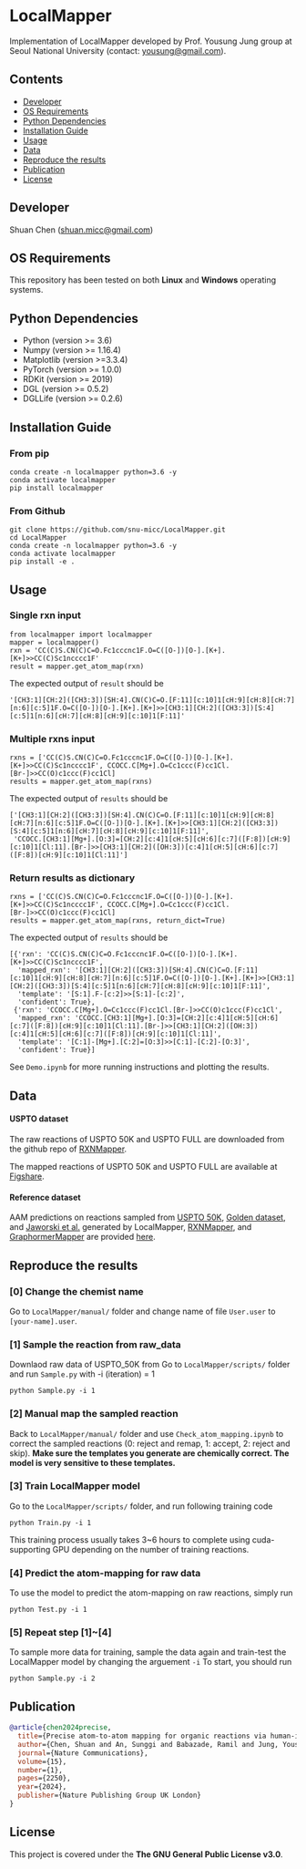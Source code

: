 # LocalMapper

Implementation of LocalMapper developed by Prof. Yousung Jung group at Seoul National University (contact: yousung@gmail.com).

## Contents

- [Developer](#developer)
- [OS Requirements](#os-requirements)
- [Python Dependencies](#python-dependencies)
- [Installation Guide](#installation-guide)
- [Usage](#usage)
- [Data](#data)
- [Reproduce the results](#reproduce-the-results)
- [Publication](#publication)
- [License](#license)

## Developer
Shuan Chen (shuan.micc@gmail.com)<br>

## OS Requirements
This repository has been tested on both **Linux** and **Windows** operating systems.

## Python Dependencies
* Python (version >= 3.6)
* Numpy (version >= 1.16.4)
* Matplotlib (version >=3.3.4)
* PyTorch (version >= 1.0.0)
* RDKit (version >= 2019)
* DGL (version >= 0.5.2)
* DGLLife (version >= 0.2.6)

## Installation Guide
### From pip
```
conda create -n localmapper python=3.6 -y
conda activate localmapper
pip install localmapper
```

### From Github
```
git clone https://github.com/snu-micc/LocalMapper.git
cd LocalMapper
conda create -n localmapper python=3.6 -y
conda activate localmapper
pip install -e .
```

## Usage
### Single rxn input
```
from localmapper import localmapper
mapper = localmapper()
rxn = 'CC(C)S.CN(C)C=O.Fc1cccnc1F.O=C([O-])[O-].[K+].[K+]>>CC(C)Sc1ncccc1F'
result = mapper.get_atom_map(rxn)
```
The expected output of `result` should be
```
'[CH3:1][CH:2]([CH3:3])[SH:4].CN(C)C=O.[F:11][c:10]1[cH:9][cH:8][cH:7][n:6][c:5]1F.O=C([O-])[O-].[K+].[K+]>>[CH3:1][CH:2]([CH3:3])[S:4][c:5]1[n:6][cH:7][cH:8][cH:9][c:10]1[F:11]'
```

### Multiple rxns input
```
rxns = ['CC(C)S.CN(C)C=O.Fc1cccnc1F.O=C([O-])[O-].[K+].[K+]>>CC(C)Sc1ncccc1F', CCOCC.C[Mg+].O=Cc1ccc(F)cc1Cl.[Br-]>>CC(O)c1ccc(F)cc1Cl]
results = mapper.get_atom_map(rxns)
```
The expected output of `results` should be
```
['[CH3:1][CH:2]([CH3:3])[SH:4].CN(C)C=O.[F:11][c:10]1[cH:9][cH:8][cH:7][n:6][c:5]1F.O=C([O-])[O-].[K+].[K+]>>[CH3:1][CH:2]([CH3:3])[S:4][c:5]1[n:6][cH:7][cH:8][cH:9][c:10]1[F:11]',
 'CCOCC.[CH3:1][Mg+].[O:3]=[CH:2][c:4]1[cH:5][cH:6][c:7]([F:8])[cH:9][c:10]1[Cl:11].[Br-]>>[CH3:1][CH:2]([OH:3])[c:4]1[cH:5][cH:6][c:7]([F:8])[cH:9][c:10]1[Cl:11]']
```

### Return results as dictionary
```
rxns = ['CC(C)S.CN(C)C=O.Fc1cccnc1F.O=C([O-])[O-].[K+].[K+]>>CC(C)Sc1ncccc1F', CCOCC.C[Mg+].O=Cc1ccc(F)cc1Cl.[Br-]>>CC(O)c1ccc(F)cc1Cl]
results = mapper.get_atom_map(rxns, return_dict=True)
```
The expected output of `results` should be
```
[{'rxn': 'CC(C)S.CN(C)C=O.Fc1cccnc1F.O=C([O-])[O-].[K+].[K+]>>CC(C)Sc1ncccc1F',
  'mapped_rxn': '[CH3:1][CH:2]([CH3:3])[SH:4].CN(C)C=O.[F:11][c:10]1[cH:9][cH:8][cH:7][n:6][c:5]1F.O=C([O-])[O-].[K+].[K+]>>[CH3:1][CH:2]([CH3:3])[S:4][c:5]1[n:6][cH:7][cH:8][cH:9][c:10]1[F:11]',
  'template': '[S:1].F-[c:2]>>[S:1]-[c:2]',
  'confident': True},
 {'rxn': 'CCOCC.C[Mg+].O=Cc1ccc(F)cc1Cl.[Br-]>>CC(O)c1ccc(F)cc1Cl',
  'mapped_rxn': 'CCOCC.[CH3:1][Mg+].[O:3]=[CH:2][c:4]1[cH:5][cH:6][c:7]([F:8])[cH:9][c:10]1[Cl:11].[Br-]>>[CH3:1][CH:2]([OH:3])[c:4]1[cH:5][cH:6][c:7]([F:8])[cH:9][c:10]1[Cl:11]',
  'template': '[C:1]-[Mg+].[C:2]=[O:3]>>[C:1]-[C:2]-[O:3]',
  'confident': True}]
```
See `Demo.ipynb` for more running instructions and plotting the results.

## Data
#### USPTO dataset
The raw reactions of USPTO 50K and USPTO FULL are downloaded from the github repo of [RXNMapper](https://github.com/rxn4chemistry/rxnmapper).

The mapped reactions of USPTO 50K and USPTO FULL are available at [Figshare](https://doi.org/10.6084/m9.figshare.25046471.v1).

#### Reference dataset
AAM predictions on reactions sampled from [USPTO 50K](https://pubs.acs.org/doi/10.1021/acs.jcim.6b00564), [Golden dataset](https://onlinelibrary.wiley.com/doi/10.1002/minf.202100138), and [Jaworski et al.](https://www.nature.com/articles/s41467-019-09440-2) generated  by LocalMapper, [RXNMapper](https://www.science.org/doi/10.1126/sciadv.abe4166), and [GraphormerMapper](https://pubs.acs.org/doi/10.1021/acs.jcim.2c00344) are provided [here](https://github.com/kaist-amsg/LocalMapper/tree/main/comparison).

## Reproduce the results
### [0] Change the chemist name
Go to `LocalMapper/manual/` folder and change name of file `User.user` to `[your-name].user`.

### [1] Sample the reaction from raw_data
Downlaod raw data of USPTO_50K from 
Go to `LocalMapper/scripts/` folder and run `Sample.py` with -i (iteration) = 1
```
python Sample.py -i 1
```

### [2] Manual map the sampled reaction
Back to `LocalMapper/manual/` folder and use `Check_atom_mapping.ipynb` to correct the sampled reactions (0: reject and remap, 1: accept, 2: reject and skip). 
**Make sure the templates you generate are chemically correct. The model is very sensitive to these templates.**


### [3] Train LocalMapper model
Go to the `LocalMapper/scripts/` folder, and run following training code 
```
python Train.py -i 1
```

This training process usually takes 3~6 hours to complete using cuda-supporting GPU depending on the number of training reactions.

### [4] Predict the atom-mapping for raw data 
To use the model to predict the atom-mapping on raw reactions, simply run
```
python Test.py -i 1
```

### [5] Repeat step [1]~[4] 
To sample more data for training, sample the data again and train-test the LocalMapper model by changing the arguement `-i`
To start, you should run
```
python Sample.py -i 2
```

## Publication
```bibtex
@article{chen2024precise,
  title={Precise atom-to-atom mapping for organic reactions via human-in-the-loop machine learning},
  author={Chen, Shuan and An, Sunggi and Babazade, Ramil and Jung, Yousung},
  journal={Nature Communications},
  volume={15},
  number={1},
  pages={2250},
  year={2024},
  publisher={Nature Publishing Group UK London}
}
```

## License
This project is covered under the **The GNU General Public License v3.0**.
